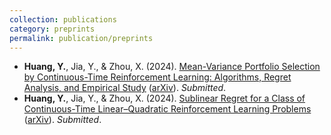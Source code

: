 ```yaml
---
collection: publications
category: preprints
permalink: publication/preprints
---
```

<ul>
  <li><strong>Huang, Y.</strong>, Jia, Y., & Zhou, X. (2024). 
      <a href="/files/MV_ArXiv.pdf">Mean-Variance Portfolio Selection by Continuous-Time Reinforcement Learning: Algorithms, Regret Analysis, and Empirical Study</a> 
      (<a href="https://arxiv.org/abs/2412.16175">arXiv</a>). <em>Submitted</em>.
  </li>
  <li><strong>Huang, Y.</strong>, Jia, Y., & Zhou, X. (2024). 
      <a href="/files/LQ_ArXiv.pdf">Sublinear Regret for a Class of Continuous-Time Linear–Quadratic Reinforcement Learning Problems</a> 
      (<a href="https://arxiv.org/abs/2407.17226">arXiv</a>). <em>Submitted</em>.
  </li>
</ul>
